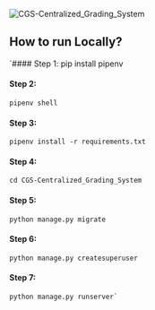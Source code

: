 ![CGS-Centralized_Grading_System](https://socialify.git.ci/avinashkranjan/CGS-Centralized_Grading_System/image?description=1&descriptionEditable=%F0%9F%91%A8%F0%9F%8F%BB%E2%80%8D%F0%9F%8E%93%20CGS-Centralized_Grading_System%20-%20One%20Place%20for%20all%20the%20Examination%20and%20Grading%20Needs%20%F0%9F%91%A9%F0%9F%8F%BB%E2%80%8D%F0%9F%8E%93&forks=1&issues=1&language=1&owner=1&pulls=1&stargazers=1&theme=Light)


## How to run Locally?

`#### Step 1:
    pip install pipenv
#### Step 2:
    pipenv shell
#### Step 3:
    pipenv install -r requirements.txt
#### Step 4:
    cd CGS-Centralized_Grading_System
#### Step 5:    
    python manage.py migrate
#### Step 6:   
    python manage.py createsuperuser
#### Step 7:
    python manage.py runserver`
